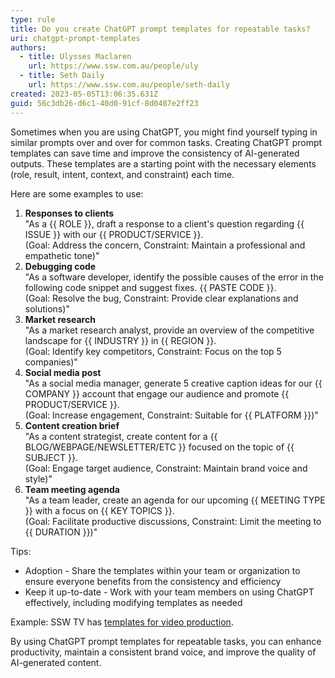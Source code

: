 ```yaml
---
type: rule
title: Do you create ChatGPT prompt templates for repeatable tasks?
uri: chatgpt-prompt-templates
authors:
  - title: Ulysses Maclaren
    url: https://www.ssw.com.au/people/uly
  - title: Seth Daily
    url: https://www.ssw.com.au/people/seth-daily
created: 2023-05-05T13:06:35.631Z
guid: 56c3db26-d6c1-40d0-91cf-8d0487e2ff23
---
```

Sometimes when you are using ChatGPT, you might find yourself typing in similar prompts over and over for common tasks. Creating ChatGPT prompt templates can save time and improve the consistency of AI-generated outputs. These templates are a starting point with the necessary elements (role, result, intent, context, and constraint) each time.

<!--endintro-->

Here are some examples to use:

1. **Responses to clients**  
   "As a {{ ROLE }}, draft a response to a client's question regarding {{ ISSUE }} with our {{ PRODUCT/SERVICE }}.   
   (Goal: Address the concern, Constraint: Maintain a professional and empathetic tone)" 
2. **Debugging code**  
   "As a software developer, identify the possible causes of the error in the following code snippet and suggest fixes. {{ PASTE CODE }}.    
   (Goal: Resolve the bug, Constraint: Provide clear explanations and solutions)" 
3. **Market research**  
   "As a market research analyst, provide an overview of the competitive landscape for {{ INDUSTRY }} in {{ REGION }}.  
   (Goal: Identify key competitors, Constraint: Focus on the top 5 companies)" 
4. **Social media post**  
   "As a social media manager, generate 5 creative caption ideas for our {{ COMPANY }} account that engage our audience and promote {{ PRODUCT/SERVICE }}.  
   (Goal: Increase engagement, Constraint: Suitable for {{ PLATFORM }})"
5. **Content creation brief**  
   "As a content strategist, create content for a {{ BLOG/WEBPAGE/NEWSLETTER/ETC }} focused on the topic of {{ SUBJECT }}. \
   (Goal: Engage target audience, Constraint: Maintain brand voice and style)"
6. **Team meeting agenda**  
   "As a team leader, create an agenda for our upcoming {{ MEETING TYPE }} with a focus on {{ KEY TOPICS }}.  
   (Goal: Facilitate productive discussions, Constraint: Limit the meeting to {{ DURATION }})"

Tips:

* Adoption - Share the templates within your team or organization to ensure everyone benefits from the consistency and efficiency 
* Keep it up-to-date - Work with your team members on using ChatGPT effectively, including modifying templates as needed 

Example: SSW TV has [templates for video production](/chatgpt-prompts-for-video-production).

By using ChatGPT prompt templates for repeatable tasks, you can enhance productivity, maintain a consistent brand voice, and improve the quality of AI-generated content.